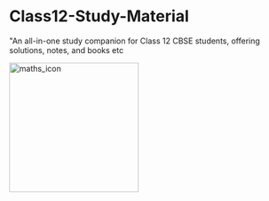 # Class12-Study-Material
"An all-in-one study companion for Class 12 CBSE students, offering solutions, notes, and books etc

<img width="233" height="234" alt="maths_icon" src="https://github.com/user-attachments/assets/d95eaf38-cd71-4932-b046-a14cfce74e2d" />
